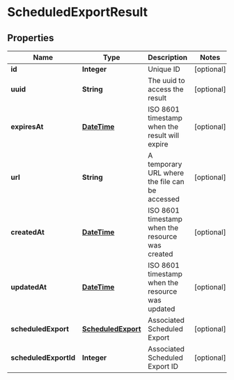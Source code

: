 
# ScheduledExportResult

## Properties
Name | Type | Description | Notes
------------ | ------------- | ------------- | -------------
**id** | **Integer** | Unique ID |  [optional]
**uuid** | **String** | The uuid to access the result |  [optional]
**expiresAt** | [**DateTime**](DateTime.md) | ISO 8601 timestamp when the result will expire |  [optional]
**url** | **String** | A temporary URL where the file can be accessed |  [optional]
**createdAt** | [**DateTime**](DateTime.md) | ISO 8601 timestamp when the resource was created |  [optional]
**updatedAt** | [**DateTime**](DateTime.md) | ISO 8601 timestamp when the resource was updated |  [optional]
**scheduledExport** | [**ScheduledExport**](ScheduledExport.md) | Associated Scheduled Export |  [optional]
**scheduledExportId** | **Integer** | Associated Scheduled Export ID |  [optional]



